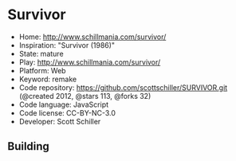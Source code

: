 # Survivor

- Home: http://www.schillmania.com/survivor/
- Inspiration: "Survivor (1986)"
- State: mature
- Play: http://www.schillmania.com/survivor/
- Platform: Web
- Keyword: remake
- Code repository: https://github.com/scottschiller/SURVIVOR.git (@created 2012, @stars 113, @forks 32)
- Code language: JavaScript
- Code license: CC-BY-NC-3.0
- Developer: Scott Schiller

## Building
